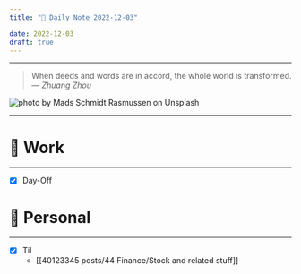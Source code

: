 ```yaml
---
title: "🌱 Daily Note 2022-12-03"

date: 2022-12-03
draft: true
---
```



---

> When deeds and words are in accord, the whole world is transformed.
> — <cite>Zhuang Zhou</cite>

![photo by Mads Schmidt Rasmussen on Unsplash](https://images.unsplash.com/photo-1519120944692-1a8d8cfc107f?crop=entropy&cs=tinysrgb&fm=jpg&ixid=MnwzNjM5Nzd8MHwxfHJhbmRvbXx8fHx8fHx8fDE2NzAwNzUyOTc&ixlib=rb-4.0.3&q=80&w=500&h=500)

---


# 💼 Work
---
- [x] Day-Off


# 🌱 Personal
---
- [x] Til
	-  [[40123345 posts/44 Finance/Stock and related stuff]]
